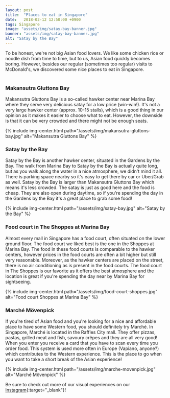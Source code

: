 ```yaml
---
layout: post
title:  "Places to eat in Singapore"
date:   2018-02-12 12:50:00 +0900
tags: Singapore
image: "assets/img/satay-bay-banner.jpg"
banner: "assets/img/satay-bay-banner.jpg"
alt: "Satay by the Bay"
---
```


To be honest, we're not big Asian food lovers. We like some chicken rice or noodle dish from time to time, but to us, Asian food quickly becomes boring. However, besides our regular (sometimes too regular) visits to McDonald's, we discovered some nice places to eat in Singapore.
<br><br>

### Makansutra Gluttons Bay

Makansutra Gluttons Bay is a so-called hawker center near Marina Bay where they serve very delicious satay for a low price (win-win!). It's not a very large hawker center (approx. 10-15 stalls), which is a good thing in our opinion as it makes it easier to choose what to eat. However, the downside is that it can be very crowded and there might not be enough seats. 

{% include img-center.html path="/assets/img/makansutra-gluttons-bay.jpg" alt="Makansutra Gluttons Bay" %}

### Satay by the Bay

Satay by the Bay is another hawker center, situated in the Gardens by the Bay. The walk from Marina Bay to Satay by the Bay is actually quite long, but as you walk along the water in a nice atmosphere, we didn't mind it all. There is parking space nearby so it's easy to get there by car or Uber/Grab as well. Satay by the Bay is larger than Makansutra Gluttons Bay which means it's less crowded. The satay is just as good here and the food is cheap. They are also open during daytime, so if you're spending the day in the Gardens by the Bay it's a great place to grab some food! 

{% include img-center.html path="/assets/img/satay-bay.jpg" alt="Satay by the Bay" %}

### Food court in The Shoppes at Marina Bay

Almost every mall in Singapore has a food court, often situated on the lower ground floor. The food court we liked best is the one in the Shoppes at Marina Bay. The food in these food courts is comparable to the hawker centers, however prices in the food courts are often a bit higher but still very reasonable. Moreover, as the hawker centers are placed on the street, there is no air conditioning as is present in the food courts. The food court in The Shoppes is our favorite as it offers the best atmosphere and the location is great if you're spending the day near by Marina Bay for sightseeing. 

{% include img-center.html path="/assets/img/food-court-shoppes.jpg" alt="Food court Shoppes at Marina Bay" %}

### Marché Mövenpick

If you're tired of Asian food and you're looking for a nice and affordable place to have some Western food, you should definitely try Marché. In Singapore, Marché is located in the Raffles City mall. They offer pizzas, pastas, grilled meat and fish, savoury crêpes and they are all very good! When you enter you receive a card that you have to scan every time you order food. This system is used more often in Europe (Vapiano, anyone?) which contributes to the Western experience. This is the place to go when you want to take a short break of the Asian experience!

{% include img-center.html path="/assets/img/marche-movenpick.jpg" alt="Marché Mövenpick" %}

Be sure to check out more of our visual experiences on our [Instagram][instagram]{:target="_blank"}!

[instagram]: https://instagram.com/kipamojo

